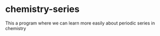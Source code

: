 # chemistry-series
This a program where we can learn more easily about periodic series in chemistry
